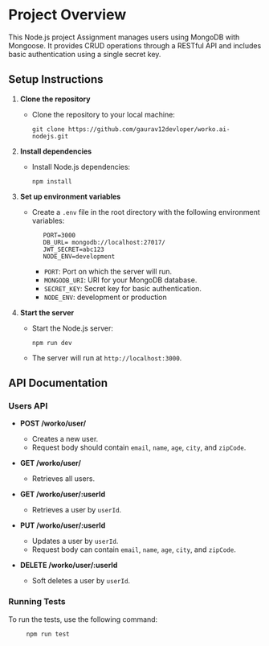 # Project Overview

This Node.js project Assignment manages users using MongoDB with Mongoose. It provides CRUD operations through a RESTful API and includes basic authentication using a single secret key.

## Setup Instructions

1. **Clone the repository**

   - Clone the repository to your local machine:

     ```
     git clone https://github.com/gaurav12devloper/worko.ai-nodejs.git
     ```

2. **Install dependencies**

   - Install Node.js dependencies:

     ```
     npm install
     ```

3. **Set up environment variables**

   - Create a `.env` file in the root directory with the following environment variables:

     ```
        PORT=3000
        DB_URL= mongodb://localhost:27017/
        JWT_SECRET=abc123
        NODE_ENV=development
     ```

     - `PORT`: Port on which the server will run.
     - `MONGODB_URI`: URI for your MongoDB database.
     - `SECRET_KEY`: Secret key for basic authentication.
     - `NODE_ENV`: development or production

4. **Start the server**

   - Start the Node.js server:

     ```
     npm run dev
     ```

   - The server will run at `http://localhost:3000`.

## API Documentation

### Users API

- **POST /worko/user/**

  - Creates a new user.
  - Request body should contain `email`, `name`, `age`, `city`, and `zipCode`.

- **GET /worko/user/**

  - Retrieves all users.

- **GET /worko/user/:userId**

  - Retrieves a user by `userId`.

- **PUT /worko/user/:userId**

  - Updates a user by `userId`.
  - Request body can contain `email`, `name`, `age`, `city`, and `zipCode`.

- **DELETE /worko/user/:userId**

  - Soft deletes a user by `userId`.

### Running Tests

To run the tests, use the following command:
```
     npm run test
```
